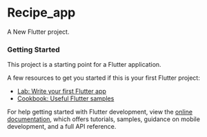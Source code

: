 # Recipe_app

A New Flutter project.

### Getting Started
  
This project is a starting point for a Flutter application.

A few resources to get you started if this is your first Flutter project:
   
- [Lab: Write your first Flutter app](https://docs.flutter.dev/get-started/codelab)
- [Cookbook: Useful Flutter samples](https://docs.flutter.dev/cookbook)
   
For help getting started with Flutter development, view the
[online documentation](https://docs.flutter.dev/), which offers tutorials,
samples, guidance on mobile development, and a full API reference.    
